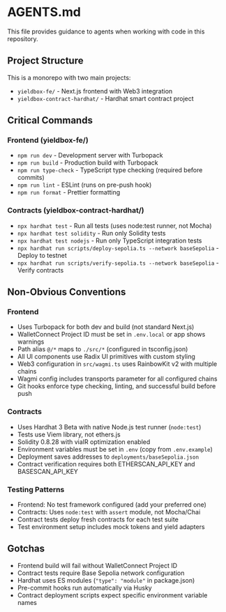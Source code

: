 # AGENTS.md

This file provides guidance to agents when working with code in this repository.

## Project Structure

This is a monorepo with two main projects:
- `yieldbox-fe/` - Next.js frontend with Web3 integration
- `yieldbox-contract-hardhat/` - Hardhat smart contract project

## Critical Commands

### Frontend (yieldbox-fe/)
- `npm run dev` - Development server with Turbopack
- `npm run build` - Production build with Turbopack
- `npm run type-check` - TypeScript type checking (required before commits)
- `npm run lint` - ESLint (runs on pre-push hook)
- `npm run format` - Prettier formatting

### Contracts (yieldbox-contract-hardhat/)
- `npx hardhat test` - Run all tests (uses node:test runner, not Mocha)
- `npx hardhat test solidity` - Run only Solidity tests
- `npx hardhat test nodejs` - Run only TypeScript integration tests
- `npx hardhat run scripts/deploy-sepolia.ts --network baseSepolia` - Deploy to testnet
- `npx hardhat run scripts/verify-sepolia.ts --network baseSepolia` - Verify contracts

## Non-Obvious Conventions

### Frontend
- Uses Turbopack for both dev and build (not standard Next.js)
- WalletConnect Project ID must be set in `.env.local` or app shows warnings
- Path alias `@/*` maps to `./src/*` (configured in tsconfig.json)
- All UI components use Radix UI primitives with custom styling
- Web3 configuration in `src/wagmi.ts` uses RainbowKit v2 with multiple chains
- Wagmi config includes transports parameter for all configured chains
- Git hooks enforce type checking, linting, and successful build before push

### Contracts
- Uses Hardhat 3 Beta with native Node.js test runner (`node:test`)
- Tests use Viem library, not ethers.js
- Solidity 0.8.28 with viaIR optimization enabled
- Environment variables must be set in `.env` (copy from `.env.example`)
- Deployment saves addresses to `deployments/baseSepolia.json`
- Contract verification requires both ETHERSCAN_API_KEY and BASESCAN_API_KEY

### Testing Patterns
- Frontend: No test framework configured (add your preferred one)
- Contracts: Uses `node:test` with `assert` module, not Mocha/Chai
- Contract tests deploy fresh contracts for each test suite
- Test environment setup includes mock tokens and yield adapters

## Gotchas

- Frontend build will fail without WalletConnect Project ID
- Contract tests require Base Sepolia network configuration
- Hardhat uses ES modules (`"type": "module"` in package.json)
- Pre-commit hooks run automatically via Husky
- Contract deployment scripts expect specific environment variable names